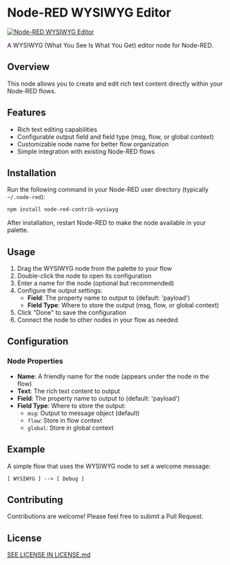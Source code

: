 # Node-RED WYSIWYG Editor

[![Node-RED WYSIWYG Editor](https://img.shields.io/badge/Node--RED-WYSIWYG%20Editor-red)](https://flows.nodered.org/node/node-red-contrib-wysiwyg)

A WYSIWYG (What You See Is What You Get) editor node for Node-RED.

## Overview

This node allows you to create and edit rich text content directly within your Node-RED flows.

## Features

- Rich text editing capabilities
- Configurable output field and field type (msg, flow, or global context)
- Customizable node name for better flow organization
- Simple integration with existing Node-RED flows

## Installation

Run the following command in your Node-RED user directory (typically `~/.node-red`):

```bash
npm install node-red-contrib-wysiwyg
```

After installation, restart Node-RED to make the node available in your palette.

## Usage

1. Drag the WYSIWYG node from the palette to your flow
2. Double-click the node to open its configuration
3. Enter a name for the node (optional but recommended)
4. Configure the output settings:
   - **Field**: The property name to output to (default: 'payload')
   - **Field Type**: Where to store the output (msg, flow, or global context)
5. Click "Done" to save the configuration
6. Connect the node to other nodes in your flow as needed

## Configuration

### Node Properties

- **Name**: A friendly name for the node (appears under the node in the flow)
- **Text**: The rich text content to output
- **Field**: The property name to output to (default: 'payload')
- **Field Type**: Where to store the output:
  - `msg`: Output to message object (default)
  - `flow`: Store in flow context
  - `global`: Store in global context

## Example

A simple flow that uses the WYSIWYG node to set a welcome message:

```
[ WYSIWYG ] --> [ Debug ]
```

## Contributing

Contributions are welcome! Please feel free to submit a Pull Request.

## License

[SEE LICENSE IN LICENSE.md](LICENSE.md)
